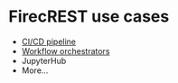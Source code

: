 # FirecREST use cases

- [CI/CD pipeline](CI-pipeline/README.md)
- [Workflow orchestrators](workflow-orchestrator/README.md)
- JupyterHub
- More...
